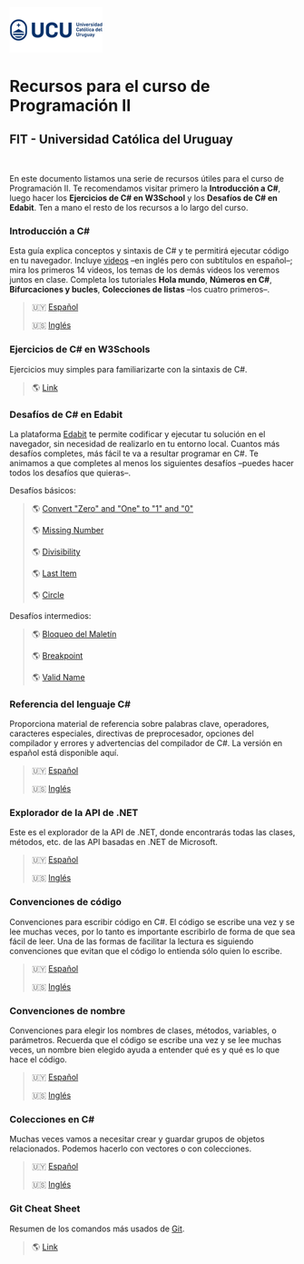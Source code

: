 ![UCU](./Assets/logo-ucu.png)
# Recursos para el curso de Programación II
## FIT - Universidad Católica del Uruguay

<br/>

En este documento listamos una serie de recursos útiles para el curso de Programación II. Te recomendamos visitar primero la **Introducción a C#**, luego hacer los **Ejercicios de C# en W3School** y los **Desafíos de C# en Edabit**. Ten a mano el resto de los recursos a lo largo del curso.

### Introducción a C#

Esta guía explica conceptos y sintaxis de C# y te permitirá ejecutar código en tu navegador. Incluye [videos](https://learn.microsoft.com/en-us/shows/csharp-101/) –en inglés pero con subtítulos en español–; mira los primeros 14 videos, los temas de los demás videos los veremos juntos en clase. Completa los tutoriales **Hola mundo**, **Números en C#**, **Bifurcaciones y bucles**, **Colecciones de listas** –los cuatro primeros–.

> 🇺🇾 [Español](https://docs.microsoft.com/es-es/dotnet/csharp/tutorials/intro-to-csharp/)
>
> 🇺🇸 [Inglés](https://learn.microsoft.com/en-us/dotnet/csharp/tour-of-csharp/tutorials/)

### Ejercicios de C# en W3Schools

Ejercicios muy simples para familiarizarte con la sintaxis de C#.

> 🌎 [Link](https://www.w3schools.com/cs/exercise.php)

### Desafíos de C# en Edabit

La plataforma [Edabit](https://edabit.com/about) te permite codificar y ejecutar tu solución en el navegador, sin necesidad de realizarlo en tu entorno local. Cuantos más desafíos completes, más fácil te va a resultar programar en C#. Te animamos a que completes al menos los siguientes desafíos –puedes hacer todos los desafíos que quieras–.

Desafíos básicos:

> 🌎 [Convert "Zero" and "One" to "1" and "0"](https://edabit.com/challenge/yrL3zkSECbde2Dc8i)
>
> 🌎 [Missing Number](https://edabit.com/challenge/B4LF3aLb96oRyT9DT)
>
> 🌎 [Divisibility](https://edabit.com/challenge/TreSPhQnP8ta8kFFT)
>
> 🌎 [Last Item](https://edabit.com/challenge/oMFuP2d4Qr53HG588)
>
> 🌎 [Circle](https://edabit.com/challenge/kpReAapuDjgX2b4em)

Desafíos intermedios:

> 🌎 [Bloqueo del Maletín](https://edabit.com/challenge/hp4extG9YzmZWGsrw)
>
> 🌎 [Breakpoint](https://edabit.com/challenge/pNCrbWDTYrsuQ37TP)
>
> 🌎 [Valid Name](https://edabit.com/challenge/pcHzxfGheeNE4JDpR)

### Referencia del lenguaje C#

Proporciona material de referencia sobre palabras clave, operadores, caracteres especiales, directivas de preprocesador, opciones del compilador y errores y advertencias del compilador de C#. La versión en español está disponible aquí.

> 🇺🇾 [Español](https://docs.microsoft.com/es-es/dotnet/csharp/language-reference/)
>
> 🇺🇸 [Inglés](https://docs.microsoft.com/en-us/dotnet/csharp/language-reference/)

### Explorador de la API de .NET

Este es el explorador de la API de .NET, donde encontrarás todas las clases, métodos, etc. de las API basadas en .NET de Microsoft.

> 🇺🇾 [Español](https://docs.microsoft.com/es-es/dotnet/api/)
>
> 🇺🇸 [Inglés](https://docs.microsoft.com/en-us/dotnet/api/)

### Convenciones de código

Convenciones para escribir código en C#. El código se escribe una vez y se lee muchas veces, por lo tanto es importante escribirlo de forma de que sea fácil de leer. Una de las formas de facilitar la lectura es siguiendo convenciones que evitan que el código lo entienda sólo quien lo escribe.

> 🇺🇾 [Español](https://learn.microsoft.com/es-es/dotnet/csharp/fundamentals/coding-style/coding-conventions)
>
> 🇺🇸 [Inglés](https://learn.microsoft.com/en-us/dotnet/csharp/fundamentals/coding-style/coding-conventions)

### Convenciones de nombre

Convenciones para elegir los nombres de clases, métodos, variables, o parámetros. Recuerda que el código se escribe una vez y se lee muchas veces, un nombre bien elegido ayuda a entender qué es y qué es lo que hace el código.

> 🇺🇾 [Español](https://learn.microsoft.com/es-es/dotnet/standard/design-guidelines/naming-guidelines)
>
> 🇺🇸 [Inglés](https://learn.microsoft.com/en-us/dotnet/standard/design-guidelines/naming-guidelines)

### Colecciones en C#

Muchas veces vamos a necesitar crear y guardar grupos de objetos relacionados. Podemos hacerlo con vectores o con colecciones.

> 🇺🇾 [Español](https://learn.microsoft.com/es-es/dotnet/csharp/programming-guide/concepts/collections)
>
> 🇺🇸 [Inglés](https://learn.microsoft.com/en-us/dotnet/csharp/programming-guide/concepts/collections)

### Git Cheat Sheet

Resumen de los comandos más usados de [Git](https://git-scm.com/).

> 🌎 [Link](https://education.github.com/git-cheat-sheet-education.pdf)